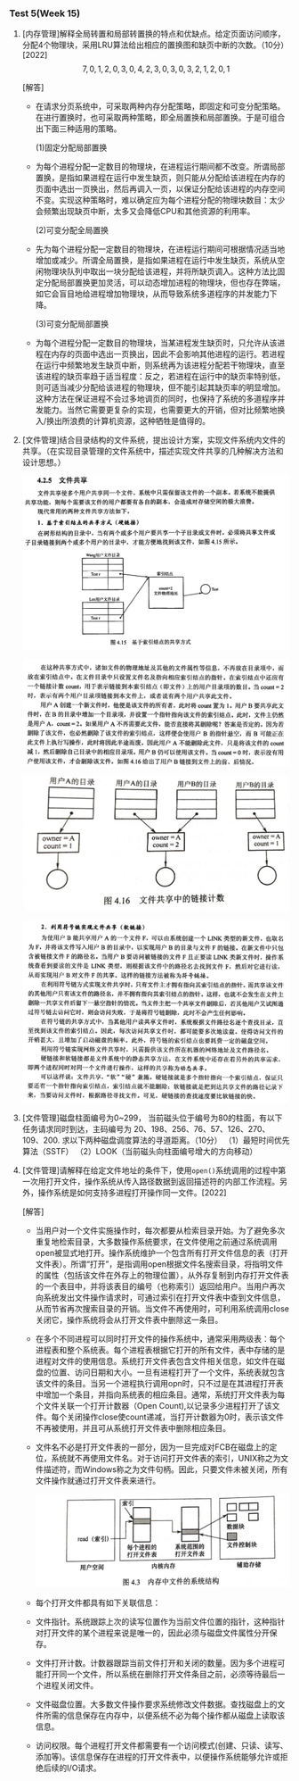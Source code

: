 ### Test 5(Week 15)

1. [内存管理]解释全局转置和局部转置换的特点和优缺点。给定页面访问顺序，分配4个物理块，采用LRU算法给出相应的置换图和缺页中断的次数。（10分）[2022]
   $$
   7,0,1,2,0,3,0,4,2,3,0,3,0,3,2,1,2,0,1
   $$

   [解答]

   - 在请求分页系统中，可采取两种内存分配策略，即固定和可变分配策略。在进行置换时，也可采取两种策略，即全局置换和局部置换。于是可组合出下面三种适用的策略。

     (1)固定分配局部置换

   - 为每个进程分配一定数目的物理块，在进程运行期间都不改变。所谓局部置换，是指如果进程在运行中发生缺页，则只能从分配给该进程在内存的页面中选出一页换出，然后再调入一页，以保证分配给该进程的内存空间不变。实现这种策略时，难以确定应为每个进程分配的物理块数目：太少会频繁出现缺页中断，太多又会降低CPU和其他资源的利用率。

     (2)可变分配全局置换

   - 先为每个进程分配一定数目的物理块，在进程运行期间可根据情况适当地增加或减少。所谓全局置换，是指如果进程在运行中发生缺页，系统从空闲物理块队列中取出一块分配给该进程，并将所缺页调入。这种方法比固定分配局部置换更加灵活，可以动态增加进程的物理块，但也存在弊端，如它会盲目地给进程增加物理块，从而导致系统多道程序的并发能力下降。

     (3)可变分配局部置换

   - 为每个进程分配一定数目的物理块，当某进程发生缺页时，只允许从该进程在内存的页面中选出一页换出，因此不会影响其他进程的运行。若进程在运行中频繁地发生缺页中断，则系统再为该进程分配若干物理块，直至该进程的缺页率趋于适当程度：反之，若进程在运行中的缺页率特别低，则可适当减少分配给该进程的物理块，但不能引起其缺页率的明显增加。这种方法在保证进程不会过多地调页的同时，也保持了系统的多道程序并发能力。当然它需要更复杂的实现，也需要更大的开销，但对比频繁地换入/换出所浪费的计算机资源，这种牺牲是值得的。


2. [文件管理]结合目录结构的文件系统，提出设计方案，实现文件系统内文件的共享。（在实现目录管理的文件系统中，描述实现文件共享的几种解决方法和设计思想。）

    ![image-20230524184810473](img/image-20230524184810473.jpg)

    ![image-20230524184833349](img/image-20230524184833349.jpg)

    ![微信图片_20230524185041](img/_20230524185041.jpg)

    ![image-20230524184858980](img/image-20230524184858980.jpg)

3. [文件管理]磁盘柱面编号为0~299， 当前磁头位于编号为80的柱面，有以下任务请求同时到达，主码编号为 20、198、256、76、57、126、270、109、200. 求以下两种磁盘调度算法的寻道距离。（10分）
   （1）最短时间优先算法（SSTF）
   （2）LOOK（当前磁头向柱面编号增大的方向移动）


4. [文件管理]请解释在给定文件地址的条件下，使用`open()`系统调用的过程中第一次用打开文件，操作系统从传入路径数据到返回描述符的内部工作流程。另外，操作系统是如何支持多进程打开操作同一文件。[2022]

   [解答]

   - 当用户对一个文件实施操作时，每次都要从检索目录开始。为了避免多次重复地检索目录，大多数操作系统要求，在文件使用之前通过系统调用open被显式地打开。操作系统维护一个包含所有打开文件信息的表（打开文件表）。所谓“打开”，是指调用open根据文件名搜索目录，将指明文件的属性（包括该文件在外存上的物理位置），从外存复制到内存打开文件表的一个表目中，并将该表目的编号（也称索引）返回给用户。当用户再次向系统发出文件操作请求时，可通过索引在打开文件表中查到文件信息，从而节省再次搜索目录的开销。当文件不再使用时，可利用系统调用close关闭它，操作系统将会从打开文件表中删除这一条目。

   - 在多个不同进程可以同时打开文件的操作系统中，通常采用两级表：每个进程表和整个系统表。每个进程表根据它打开的所有文件，表中存储的是进程对文件的使用信息。系统打开文件表包含文件相关信息，如文件在磁盘的位置、访问日期和大小。一旦有进程打开了一个文件，系统表就包含该文件的条目。当另一个进程执行调用opn时，只不过是在其进程打开表中增加一个条目，并指向系统表的相应条目。通常，系统打开文件表为每个文件关联一个打开计数器（Open Count),以记录多少进程打开了该文件。每个关闭操作close使count递减，当打开计数器为0时，表示该文件不再被使用，并且可从系统打开文件表中删除相应条目。

   - 文件名不必是打开文件表的一部分，因为一旦完成对FCB在磁盘上的定位，系统就不再使用文件名。对于访问打开文件表的索引，UNIX称之为文件描述符，而Windows称之为文件句柄。因此，只要文件未被关闭，所有文件操作就通过打开文件表来进行。

     ![微信图片_20230524184617](img/_20230524184617.jpg)

   - 每个打开文件都具有如下关联信息：

   - 文件指针。系统跟踪上次的读写位置作为当前文件位置的指针，这种指针对打开文件的某个进程来说是唯一的，因此必须与磁盘文件属性分开保存。

   - 文件打开计数。计数器跟踪当前文件打开和关闭的数量。因为多个进程可能打开同一个文件，所以系统在删除打开文件条目之前，必须等待最后一个进程关闭文件。

   - 文件磁盘位置。大多数文件操作要求系统修改文件数据。查找磁盘上的文件所需的信息保存在内存中，以便系统不必为每个操作都从磁盘上读取该信息。

   - 访问权限。每个进程打开文件都需要有一个访问模式(创建、只读、读写、添加等)。该信息保存在进程的打开文件表中，以便操作系统能够允许或拒绝后续的I/O请求。